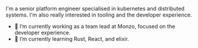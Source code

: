 I'm a senior platform engineer specialised in kubernetes and distributed systems. I'm also really interested in tooling and the developer experience.

- 🔭 I’m currently working as a team lead at Monzo, focused on the developer experience.
- 🌱 I’m currently learning Rust, React, and elixir.
